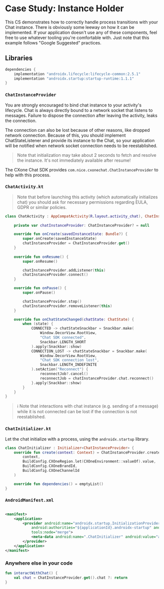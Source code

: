 # Case Study: Instance Holder

This CS demonstrates how to correctly handle process transitions with your Chat instance. There is
obviously some leeway on how it can be implemented. If your application doesn't use any of these
components, feel free to use whatever tooling you're comfortable with. Just note that this example
follows "Google Suggested" practices.

## Libraries

```groovy
dependencies {
    implementation "androidx.lifecycle:lifecycle-common:2.5.1"
    implementation "androidx.startup:startup-runtime:1.1.1"
}
```

### `ChatInstanceProvider`

You are strongly encouraged to bind chat instance to your activity's lifecycle. Chat is always
directly bound to a network socket that listens to messages. Failure to dispose the connection after
leaving the activity, leaks the connection.

The connection can also be lost because of other reasons, like dropped network connection. Because of
this, you should implement ChatStateListener and provide its instance to the Chat, so your application will
be notified when network socket connection needs to be reestablished.

> Note that initialization may take about 2 seconds to fetch and resolve the instance. It's not
> immediately available after resume!

The CXone Chat SDK provides `com.nice.cxonechat.ChatInstanceProvider` to help with this process.

### `ChatActivity.kt`

> Note that before launching this activity (which automatically initializes chat) you should ask for
> necessary permissions regarding EULA, GDPR or similar policies.

```kotlin
class ChatActivity : AppCompatActivity(R.layout.activity_chat), ChatInstanceProvider.Listener {
 
    private var chatInstanceProvider: ChatInstanceProvider? = null

    override fun onCreate(savedInstanceState: Bundle?) {
        super.onCreate(savedInstanceState)
        chatInstanceProvider = ChatInstanceProvider.get()
    }
 
    override fun onResume() {
        super.onResume()

        chatInstanceProvider.addListener(this)
        chatInstanceProvider.connect()
    }

    override fun onPause() {
        super.onPause()

        chatInstanceProvider.stop()
        chatInstanceProvider.removeListener(this)
    }

    override fun onChatStateChanged(chatState: ChatState) {
        when (state) {
            CONNECTED -> chatStateSnackbar = Snackbar.make(
                Window.DecorView.RootView,
                "Chat SDK connected",
                Snackbar.LENGTH_SHORT
            ).apply(Snackbar::show)
            CONNECTION_LOST -> chatStateSnackbar = Snackbar.make(
                Window.DecorView.RootView,
                "Chat SDK connection lost",
                Snackbar.LENGTH_INDEFINITE
            ).setAction("Reconnect") {
                reconnectJob?.cancel()
                reconnectJob = chatInstanceProvider.chat.reconnect()
            }.apply(Snackbar::show)
        }
    }
}
```

> ℹ️
> Note that interactions with chat instance (e.g. sending of a message)
> while it is not connected can be lost if the connection is not reestablished.

### `ChatInitializer.kt`

Let the chat initialize with a process, using the `androidx.startup` library.

```kotlin
class ChatInitializer : Initializer<ChatInstanceProvider> {
    override fun create(context: Context) = ChatInstanceProvider.create(
        context,
        BuildConfig.CXOneRegion.let(CXOneEnvironment::valueOf).value,
        BuildConfig.CXOneBrandId,
        BuildConfig.CXOneChannelId
    )

    override fun dependencies() = emptyList()
}
```

### `AndroidManifest.xml`

```xml

<manifest>
    <application>
        <provider android:name="androidx.startup.InitializationProvider"
            android:authorities="${applicationId}.androidx-startup" android:exported="false"
            tools:node="merge">
            <meta-data android:name=".ChatInitializer" android:value="androidx.startup" />
        </provider>
    </application>
</manifest>
```

### Anywhere else in your code

```kotlin
fun interactWithChat() {
    val chat = ChatInstanceProvider.get().chat ?: return
}
```
